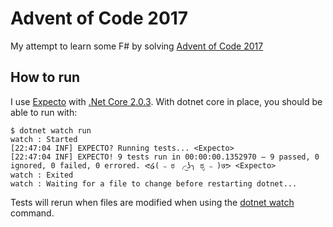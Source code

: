 # Advent of Code 2017

My attempt to learn some F# by solving [Advent of Code 2017](https://adventofcode.com/2017)

## How to run

I use [Expecto](https://github.com/haf/expecto) with [.Net Core 2.0.3](https://github.com/dotnet/core/blob/master/release-notes/download-archives/2.0.3.md).
With dotnet core in place, you should be able to run with:

```
$ dotnet watch run
watch : Started
[22:47:04 INF] EXPECTO? Running tests... <Expecto>
[22:47:04 INF] EXPECTO! 9 tests run in 00:00:00.1352970 – 9 passed, 0 ignored, 0 failed, 0 errored. ᕙ໒( ˵ ಠ ╭͜ʖ╮ ಠೃ ˵ )७ᕗ <Expecto>
watch : Exited
watch : Waiting for a file to change before restarting dotnet...
```

Tests will rerun when files are modified when using the [dotnet watch](https://github.com/aspnet/DotNetTools/blob/dev/src/Microsoft.DotNet.Watcher.Tools/README.md) command.